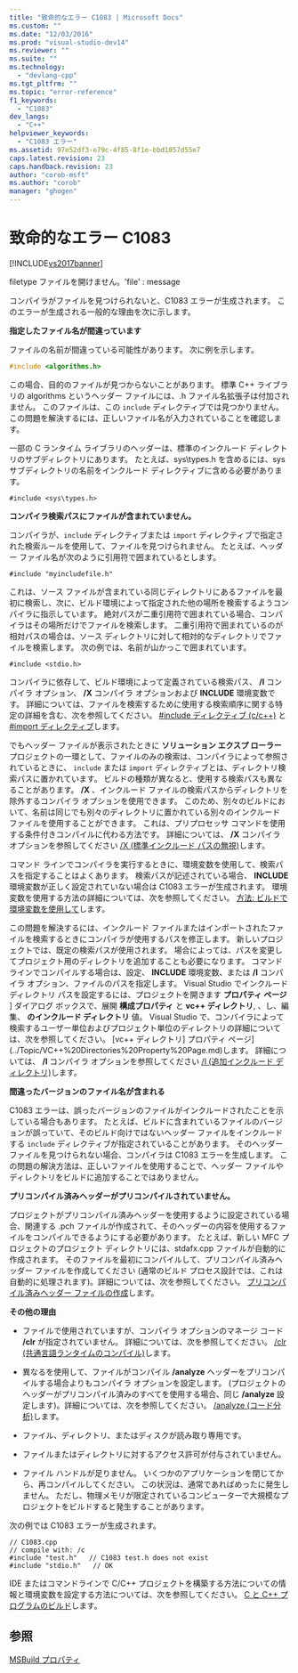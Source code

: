 ```yaml
---
title: "致命的なエラー C1083 | Microsoft Docs"
ms.custom: ""
ms.date: "12/03/2016"
ms.prod: "visual-studio-dev14"
ms.reviewer: ""
ms.suite: ""
ms.technology: 
  - "devlang-cpp"
ms.tgt_pltfrm: ""
ms.topic: "error-reference"
f1_keywords: 
  - "C1083"
dev_langs: 
  - "C++"
helpviewer_keywords: 
  - "C1083 エラー"
ms.assetid: 97e52df3-e79c-4f85-8f1e-bbd1057d55e7
caps.latest.revision: 23
caps.handback.revision: 23
author: "corob-msft"
ms.author: "corob"
manager: "ghogen"
---
```

# 致命的なエラー C1083
[!INCLUDE[vs2017banner](../../assembler/inline/includes/vs2017banner.md)]

filetype ファイルを開けません。'file' : message  
  
 コンパイラがファイルを見つけられないと、C1083 エラーが生成されます。 このエラーが生成される一般的な理由を次に示します。  
  
 **指定したファイル名が間違っています**  
  
 ファイルの名前が間違っている可能性があります。 次に例を示します。  
  
```cpp  
#include <algorithms.h>  
```  
  
 この場合、目的のファイルが見つからないことがあります。 標準 C++ ライブラリの algorithms というヘッダー ファイルには、.h ファイル名拡張子は付加されません。 このファイルは、この `include` ディレクティブでは見つかりません。 この問題を解決するには、正しいファイル名が入力されていることを確認します。  
  
 一部の C ランタイム ライブラリのヘッダーは、標準のインクルード ディレクトリのサブディレクトリにあります。 たとえば、sys\types.h を含めるには、sys サブディレクトリの名前をインクルード ディレクティブに含める必要があります。  
  
 `#include <sys\types.h>`  
  
 **コンパイラ検索パスにファイルが含まれていません。**  
  
 コンパイラが、`include` ディレクティブまたは `import` ディレクティブで指定された検索ルールを使用して、ファイルを見つけられません。 たとえば、ヘッダー ファイル名が次のように引用符で囲まれているとします。  
  
 `#include "myincludefile.h"`  
  
 これは、ソース ファイルが含まれている同じディレクトリにあるファイルを最初に検索し、次に、ビルド環境によって指定された他の場所を検索するようコンパイラに指示しています。 絶対パスが二重引用符で囲まれている場合、コンパイラはその場所だけでファイルを検索します。 二重引用符で囲まれているのが相対パスの場合は、ソース ディレクトリに対して相対的なディレクトリでファイルを検索します。 次の例では、名前が山かっこで囲まれています。  
  
 `#include <stdio.h>`  
  
 コンパイラに依存して、ビルド環境によって定義されている検索パス、 **/I** コンパイラ オプション、 **/X** コンパイラ オプションおよび **INCLUDE** 環境変数です。 詳細については、ファイルを検索するために使用する検索順序に関する特定の詳細を含む、次を参照してください。 [#include ディレクティブ (c/c++)](../../preprocessor/hash-include-directive-c-cpp.md) と [#import ディレクティブ](../Topic/%23import%20Directive%20\(C++\).md)します。  
  
 でもヘッダー ファイルが表示されたときに **ソリューション エクスプ ローラー** プロジェクトの一環として、ファイルのみの検索は、コンパイラによって参照されているときに、 `include` または `import` ディレクティブとは、ディレクトリ検索パスに置かれています。 ビルドの種類が異なると、使用する検索パスも異なることがあります。  **/X** 、インクルード ファイルの検索パスからディレクトリを除外するコンパイラ オプションを使用できます。 このため、別々のビルドにおいて、名前は同じでも別々のディレクトリに置かれている別々のインクルード ファイルを使用することができます。 これは、プリプロセッサ コマンドを使用する条件付きコンパイルに代わる方法です。 詳細については、 **/X** コンパイラ オプションを参照してください [/X (標準インクルード パスの無視)](../../build/reference/x-ignore-standard-include-paths.md)します。  
  
 コマンド ラインでコンパイラを実行するときに、環境変数を使用して、検索パスを指定することはよくあります。 検索パスが記述されている場合、 **INCLUDE** 環境変数が正しく設定されていない場合は C1083 エラーが生成されます。 環境変数を使用する方法の詳細については、次を参照してください。 [方法: ビルドで環境変数を使用して](../Topic/How%20to:%20Use%20Environment%20Variables%20in%20a%20Build.md)します。  
  
 この問題を解決するには、インクルード ファイルまたはインポートされたファイルを検索するときにコンパイラが使用するパスを修正します。 新しいプロジェクトでは、既定の検索パスが使用されます。 場合によっては、パスを変更してプロジェクト用のディレクトリを追加することも必要になります。 コマンドラインでコンパイルする場合は、設定、 **INCLUDE** 環境変数、または **/I** コンパイラ オプション、ファイルのパスを指定します。 Visual Studio でインクルード ディレクトリ パスを設定するには、プロジェクトを開きます **プロパティ ページ** ] ダイアログ ボックスで、展開 **構成プロパティ** と **vc++ ディレクトリ**, 、し、編集、 **のインクルード ディレクトリ** 値。 Visual Studio で、コンパイラによって検索するユーザー単位およびプロジェクト単位のディレクトリの詳細については、次を参照してください。 [vc++ ディレクトリ] プロパティ ページ](../Topic/VC++%20Directories%20Property%20Page.md)します。 詳細については、 **/I** コンパイラ オプションを参照してください [/I (追加インクルード ディレクトリ)](../../build/reference/i-additional-include-directories.md)します。  
  
 **間違ったバージョンのファイル名が含まれる**  
  
 C1083 エラーは、誤ったバージョンのファイルがインクルードされたことを示している場合もあります。 たとえば、ビルドに含まれているファイルのバージョンが誤っていて、そのビルド向けではないヘッダー ファイルをインクルードする `include` ディレクティブが指定されていることがあります。 そのヘッダー ファイルを見つけられない場合、コンパイラは C1083 エラーを生成します。 この問題の解決方法は、正しいファイルを使用することで、ヘッダー ファイルやディレクトリをビルドに追加することではありません。  
  
 **プリコンパイル済みヘッダーがプリコンパイルされていません。**  
  
 プロジェクトがプリコンパイル済みヘッダーを使用するように設定されている場合、関連する .pch ファイルが作成されて、そのヘッダーの内容を使用するファイルをコンパイルできるようにする必要があります。 たとえば、新しい MFC プロジェクトのプロジェクト ディレクトリには、stdafx.cpp ファイルが自動的に作成されます。 そのファイルを最初にコンパイルして、プリコンパイル済みヘッダー ファイルを作成してください  (通常のビルド プロセス設計では、これは自動的に処理されます)。詳細については、次を参照してください。 [プリコンパイル済みヘッダー ファイルの作成](../../build/reference/creating-precompiled-header-files.md)します。  
  
 **その他の理由**  
  
-   ファイルで使用されていますが、コンパイラ オプションのマネージ コード **/clr** が指定されていません。 詳細については、次を参照してください。 [/clr (共通言語ランタイムのコンパイル)](../../build/reference/clr-common-language-runtime-compilation.md)します。  
  
-   異なるを使用して、ファイルがコンパイル **/analyze** ヘッダーをプリコンパイルする場合よりもコンパイラ オプションを設定します。 (プロジェクトのヘッダーがプリコンパイル済みのすべてを使用する場合、同じ **/analyze** 設定します)。詳細については、次を参照してください。 [/analyze (コード分析)](../../build/reference/analyze-code-analysis.md)します。  
  
-   ファイル、ディレクトリ、またはディスクが読み取り専用です。  
  
-   ファイルまたはディレクトリに対するアクセス許可が付与されていません。  
  
-   ファイル ハンドルが足りません。 いくつかのアプリケーションを閉じてから、再コンパイルしてください。 この状況は、通常であればめったに発生しません。 ただし、物理メモリが限定されているコンピューターで大規模なプロジェクトをビルドすると発生することがあります。  
  
 次の例では C1083 エラーが生成されます。  
  
```  
// C1083.cpp  
// compile with: /c  
#include "test.h"   // C1083 test.h does not exist  
#include "stdio.h"   // OK  
```  
  
 IDE またはコマンドラインで C/C++ プロジェクトを構築する方法についての情報と環境変数を設定する方法については、次を参照してください。 [C と C++ プログラムのビルド](../../build/building-c-cpp-programs.md)します。
 
 ## <a name="see-also"></a>参照
 [MSBuild プロパティ](MSBuild%20Properties.md)